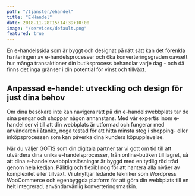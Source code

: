 ```yaml
---
path: "/tjanster/ehandel"
title: "E-Handel"
date: 2018-11-28T15:14:39+10:00
image: "/services/default.png"
featured: true
---
```


En e-handelssida som är byggt och designat på rätt sätt kan det förenkla hanteringen av e-handelsprocesser och öka konverteringsgraden oavsett hur många transaktioner din butiksprocess behandlar varje dag - och då finns det inga gränser i din potential för vinst och tillväxt.

## Anpassad e-handel: utveckling och design för just dina behov

Om dina besökare inte kan navigera rätt på din e-handelswebbplats tar de sina pengar och shoppar någon annanstans. Med vår expertis inom e-handel ser vi till att din webbplats är utformad och fungerar med användaren i åtanke, noga testad för att hitta minsta steg i shopping- eller inköpsprocessen som kan påverka dina kunders köpupplevelse.

När du väljer GOTIS som din digitala partner tar vi gott om tid till att utvärdera dina unika e-handelsprocesser, från online-butiken till lagret, så att dina e-handelswebbplatslösningar är byggd med en tydlig röd tråd genom hela kedjan. Pålitlig och flexibl nog för att hantera alla nivåer av komplexitet eller tillväxt. Vi utnyttjar ledande tekniker som Wordpress WooCommerce och egenbyggda platform för att göra din webbplats till en helt integrerad, användarvänlig konverteringsmaskin.

